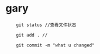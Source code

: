 # gary 

```
    git status //查看文件状态

    git add . // 

    git commit -m "what u changed"

    
```